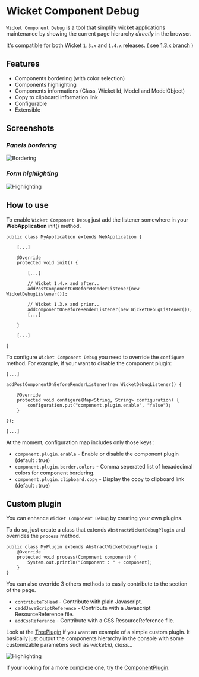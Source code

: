 

Wicket Component Debug
============================

`Wicket Component Debug` is a tool that simplify wicket applications maintenance by showing the current page hierarchy _directly_ in the browser.

It's compatible for both Wicket `1.3.x` and `1.4.x`  releases.  ( see [1.3.x branch](https://github.com/Zenika/wicket-component-debug/tree/1.3.x)  )


Features
--------

* Components bordering (with color selection)
* Components highlighting
* Components informations (Class, Wicket Id, Model and ModelObject)
* Copy to clipboard information link
* Configurable
* Extensible


Screenshots
--------

### _Panels bordering_

![Bordering](https://github.com/Zenika/wicket-component-debug/raw/gh-pages/screenshot-1.png)  


###  _Form highlighting_

![Highlighting](https://github.com/Zenika/wicket-component-debug/raw/gh-pages/screenshot-2.png)

How to use
--------

To enable `Wicket Component Debug` just add the listener somewhere in your __WebApplication__ init() method.



    public class MyApplication extends WebApplication {

        [...]

        @Override
        protected void init() {
        
            [...]
            
            // Wicket 1.4.x and after..
            addPostComponentOnBeforeRenderListener(new WicketDebugListener());
            
            // Wicket 1.3.x and prior..
            addComponentOnBeforeRenderListener(new WicketDebugListener());
            [...]
            
        }

        [...]

    }

To configure `Wicket Component Debug` you need to override the `configure` method.
For example, if your want to disable the component plugin:

	[...]

	addPostComponentOnBeforeRenderListener(new WicketDebugListener() {
		
		@Override
		protected void configure(Map<String, String> configuration) {
			configuration.put("component.plugin.enable", "false");
		}
		
	});
	
	[...]
	
At the moment, configuration map includes only those keys :

* `component.plugin.enable` - Enable or disable the component plugin (default : true)
* `component.plugin.border.colors` - Comma seperated list of hexadecimal colors for component bordering.
* `component.plugin.clipboard.copy` - Display the copy to clipboard link (default : true)

Custom plugin
--------

You can enhance `Wicket Component Debug` by creating your own plugins. 

To do so, just create a class that extends `AbstractWicketDebugPlugin` and overrides the `process` method.

    public class MyPlugin extends AbstractWicketDebugPlugin {
        @Override
        protected void process(Component component) {
            System.out.println("Component : " + component);
        }
    }

You can also override 3 others methods to easily contribute to the <head/> section of the page.

* `contributeToHead` - Contribute with plain Javascript.
* `caddJavaScriptReference` - Contribute with a Javascript ResourceReference file.
* `addCssReference` - Contribute with a CSS ResourceReference file.


Look at the [TreePlugin](https://github.com/Zenika/wicket-component-debug/blob/master/src/main/java/com/zenika/wicket/component/debug/plugins/tree/TreePlugin.java) if you want an example of a simple custom plugin. It basically just output the components hierarchy in the console with some customizable parameters such as _wicket:id_, _class_...

![Highlighting](https://github.com/Zenika/wicket-component-debug/raw/gh-pages/screenshot-3.png)


If your looking for a more complexe one, try the [ComponentPlugin](https://github.com/Zenika/wicket-component-debug/blob/master/src/main/java/com/zenika/wicket/component/debug/plugins/component/ComponentPlugin.java).
